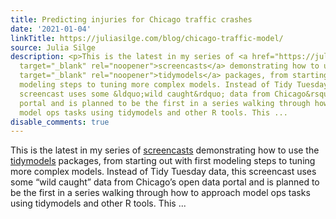 ```yaml
---
title: Predicting injuries for Chicago traffic crashes
date: '2021-01-04'
linkTitle: https://juliasilge.com/blog/chicago-traffic-model/
source: Julia Silge
description: <p>This is the latest in my series of <a href="https://juliasilge.com/category/tidymodels/"
  target="_blank" rel="noopener">screencasts</a> demonstrating how to use the <a href="https://www.tidymodels.org/"
  target="_blank" rel="noopener">tidymodels</a> packages, from starting out with first
  modeling steps to tuning more complex models. Instead of Tidy Tuesday data, this
  screencast uses some &ldquo;wild caught&rdquo; data from Chicago&rsquo;s open data
  portal and is planned to be the first in a series walking through how to approach
  model ops tasks using tidymodels and other R tools. This ...
disable_comments: true
---
```

<p>This is the latest in my series of <a href="https://juliasilge.com/category/tidymodels/" target="_blank" rel="noopener">screencasts</a> demonstrating how to use the <a href="https://www.tidymodels.org/" target="_blank" rel="noopener">tidymodels</a> packages, from starting out with first modeling steps to tuning more complex models. Instead of Tidy Tuesday data, this screencast uses some &ldquo;wild caught&rdquo; data from Chicago&rsquo;s open data portal and is planned to be the first in a series walking through how to approach model ops tasks using tidymodels and other R tools. This ...